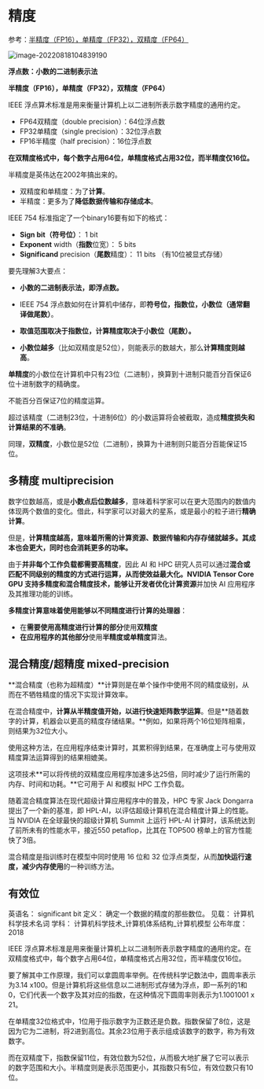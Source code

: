 # 精度

参考：[半精度（FP16），单精度（FP32），双精度（FP64）](https://blog.csdn.net/qq_42479394/article/details/119136034)

![image-20220818104839190](C:\Users\杜瑶瑶\AppData\Roaming\Typora\typora-user-images\image-20220818104839190.png)

**浮点数：小数的二进制表示法**

**半精度（FP16），单精度（FP32），双精度（FP64）**

IEEE 浮点算术标准是用来衡量计算机上以二进制所表示数字精度的通用约定。

- FP64双精度（double precision）：64位浮点数
- FP32单精度（single precision）：32位浮点数
- FP16半精度（half precision）：16位浮点数

**在双精度格式中，每个数字占用64位，单精度格式占用32位，而半精度仅16位。**

半精度是英伟达在2002年搞出来的。

- 双精度和单精度：为了**计算**。
- 半精度：更多为了**降低数据传输和存储成本**。

IEEE 754 标准指定了一个binary16要有如下的格式：

- **Sign bit（符号位）**： 1 bit
- **Exponent** width（**指数**位宽）： 5 bits
- **Significand** precision（**尾数**精度）： 11 bits （有10位被显式存储）



要先理解3大要点：

* **小数的二进制表示法，即浮点数。**

* IEEE 754 浮点数如何在计算机中储存，即**符号位，指数位，小数位（通常翻译做尾数）**。
* **取值范围取决于指数位，计算精度取决于小数位（尾数）。**

* **小数位越多**（比如双精度是52位），则能表示的数越大，那么**计算精度则越高**。



**单精度**的小数位在计算机中只有23位（二进制），换算到十进制只能百分百保证6位十进制数字的精确度。

不能百分百保证7位的精度运算。

超过该精度（二进制23位，十进制6位）的小数运算将会被截取，造成**精度损失和计算结果的不准确**。

同理，**双精度**，小数位是52位（二进制），换算为十进制则只能百分百能保证15位。



## 多精度 multiprecision

数字位数越高，或是**小数点后位数越多**，意味着科学家可以在更大范围内的数值内体现两个数值的变化。借此，科学家可以对最大的星系，或是最小的粒子进行**精确计算**。

但是，**计算精度越高，意味着所需的计算资源、数据传输和内存存储就越多。其成本也会更大，同时也会消耗更多的功率。**

由于**并非每个工作负载都需要高精度**，因此 AI 和 HPC 研究人员可以通过**混合或匹配不同级别的精度的方式进行运算，从而使效益最大化。**NVIDIA Tensor Core GPU 支持多精度和混合精度技术，能够让开发者**优化计算资源**并加快 AI 应用程序及其推理功能的训练。

**多精度计算意味着使用能够以不同精度进行计算的处理器**：

* 在**需要使用高精度进行计算的部分**使用**双精度**
* **在应用程序的其他部分**使用**半精度或单精度**算法。



## 混合精度/超精度 mixed-precision

**混合精度（也称为超精度）**计算则是在单个操作中使用不同的精度级别，从而在不牺牲精度的情况下实现计算效率。

在混合精度中，**计算从半精度值开始，以进行快速矩阵数学运算**。但是**随着数字的计算，机器会以更高的精度存储结果。**例如，如果将两个16位矩阵相乘，则结果为32位大小。

使用这种方法，在应用程序结束计算时，其累积得到结果，在准确度上可与使用双精度算法运算得到的结果相媲美。

这项技术**可以将传统的双精度应用程序加速多达25倍，同时减少了运行所需的内存、时间和功耗。**它可用于 AI 和模拟 HPC 工作负载。

随着混合精度算法在现代超级计算应用程序中的普及，HPC 专家 Jack Dongarra 提出了一个新的基准，即 HPL-AI，以评估超级计算机在混合精度计算上的性能。当 NVIDIA 在全球最快的超级计算机 Summit 上运行 HPL-AI 计算时，该系统达到了前所未有的性能水平，接近550 petaflop，比其在 TOP500 榜单上的官方性能快了3倍。

混合精度是指训练时在模型中同时使用 16 位和 32 位浮点类型，从而**加快运行速度，减少内存使用**的一种训练方法。



## 有效位

英语名：	significant bit
定义：	确定一个数据的精度的那些数位。
见载：	计算机科学技术名词
学科：	计算机科学技术_计算机体系结构_计算机模型
公布年度：	2018

IEEE 浮点算术标准是用来衡量计算机上以二进制所表示数字精度的通用约定。在双精度格式中，每个数字占用64位，单精度格式占用32位，而半精度仅16位。

要了解其中工作原理，我们可以拿圆周率举例。在传统科学记数法中，圆周率表示为3.14 x100。但是计算机将这些信息以二进制形式存储为浮点，即一系列的1和0，它们代表一个数字及其对应的指数，在这种情况下圆周率则表示为1.1001001 x 21。

在单精度32位格式中，1位用于指示数字为正数还是负数。指数保留了8位，这是因为它为二进制，将2进到高位。其余23位用于表示组成该数字的数字，称为有效数字。

而在双精度下，指数保留11位，有效位数为52位，从而极大地扩展了它可以表示的数字范围和大小。半精度则是表示范围更小，其指数只有5位，有效位数只有10位。



